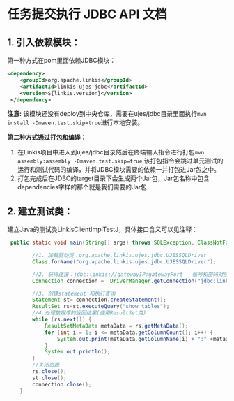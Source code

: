 # 任务提交执行 JDBC API 文档

## 1. 引入依赖模块：
第一种方式在pom里面依赖JDBC模块：
```xml
<dependency>
    <groupId>org.apache.linkis</groupId>
    <artifactId>linkis-ujes-jdbc</artifactId>
    <version>${linkis.version}</version>
 </dependency>
```
**注意:** 该模块还没有deploy到中央仓库，需要在ujes/jdbc目录里面执行`mvn install -Dmaven.test.skip=true`进行本地安装。

**第二种方式通过打包和编译：**
1. 在Linkis项目中进入到ujes/jdbc目录然后在终端输入指令进行打包`mvn assembly:assembly -Dmaven.test.skip=true`
该打包指令会跳过单元测试的运行和测试代码的编译，并将JDBC模块需要的依赖一并打包进Jar包之中。
2. 打包完成后在JDBC的target目录下会生成两个Jar包，Jar包名称中包含dependencies字样的那个就是我们需要的Jar包

## 2. 建立测试类：
建立Java的测试类LinkisClientImplTestJ，具体接口含义可以见注释：
```java
 public static void main(String[] args) throws SQLException, ClassNotFoundException {

        //1. 加载驱动类：org.apache.linkis.ujes.jdbc.UJESSQLDriver
        Class.forName("org.apache.linkis.ujes.jdbc.UJESSQLDriver");

        //2. 获得连接：jdbc:linkis://gatewayIP:gatewayPort   帐号和密码对应前端的帐号密码
        Connection connection =  DriverManager.getConnection("jdbc:linkis://127.0.0.1:9001","username","password");

        //3. 创建statement 和执行查询
        Statement st= connection.createStatement();
        ResultSet rs=st.executeQuery("show tables");
        //4.处理数据库的返回结果(使用ResultSet类)
        while (rs.next()) {
            ResultSetMetaData metaData = rs.getMetaData();
            for (int i = 1; i <= metaData.getColumnCount(); i++) {
                System.out.print(metaData.getColumnName(i) + ":" +metaData.getColumnTypeName(i)+": "+ rs.getObject(i) + "    ");
            }
            System.out.println();
        }
        //关闭资源
        rs.close();
        st.close();
        connection.close();
    }
```